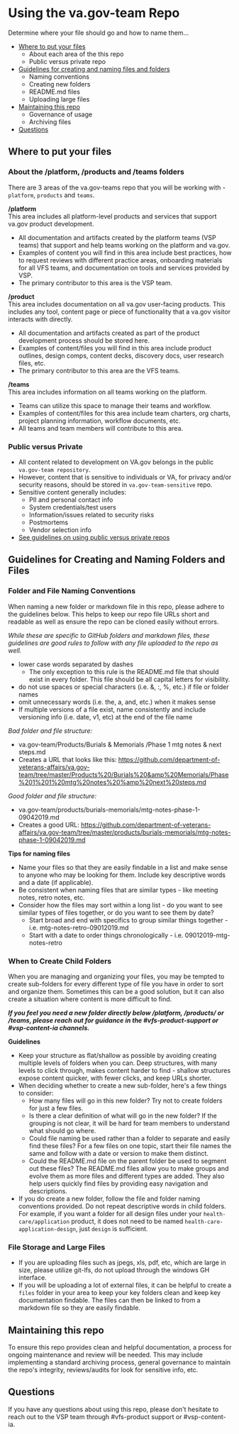 # Using the va.gov-team Repo
Determine where your file should go and how to name them...

- [Where to put your files](#where)
  - About each area of the this repo
  - Public versus private repo
- [Guidelines for creating and naming files and folders](#naming-guidelines)
  - Naming conventions
  - Creating new folders
  - README.md files
  - Uploading large files
- [Maintaining this repo](#maintainance)
  - Governance of usage
  - Archiving files
- [Questions](#questions)


## <a id="where"></a>Where to put your files

### About the /platform, /products and /teams folders
There are 3 areas of the va.gov-teams repo that you will be working with - `platform`, `products` and `teams`.  

**/platform** <br>
This area includes all platform-level products and services that support va.gov product development. 
- All documentation and artifacts created by the platform teams (VSP teams) that support and help teams working on the platform and va.gov.
- Examples of content you will find in this area include best practices, how to request reviews with different practice areas, onboarding materials for all VFS teams, and documentation on tools and services provided by VSP. 
- The primary contributor to this area is the VSP team. 

**/product**<br>
This area includes documentation on all va.gov user-facing products.  This includes any tool, content page or piece of functionality that a va.gov visitor interacts with directly. 
- All documentation and artifacts created as part of the product development process should be stored here. 
- Examples of content/files you will find in this area include product outlines, design comps, content decks, discovery docs, user research files, etc. 
- The primary contributor to this area are the VFS teams. 

**/teams**<br>
This area includes information on all teams working on the platform.  
- Teams can utilize this space to manage their teams and workflow.
- Examples of content/files for this area include team charters, org charts, project planning information, workflow documents, etc. 
- All teams and team members will contribute to this area. 

### Public versus Private
- All content related to development on VA.gov belongs in the public `va.gov-team repository`. 
- However, content that is sensitive to individuals or VA, for privacy and/or security reasons, should be stored in `va.gov-team-sensitive` repo.
- Sensitive content generally includes:
  - PII and personal contact info
  - System credentials/test users
  - Information/issues related to security risks
  - Postmortems
  - Vendor selection info
- [See guidelines on using public versus private repos](https://github.com/department-of-veterans-affairs/va.gov-team/blob/master/platform/working-with-vsp/policies-work-norms/sensitive-guidance.md)


## <a id="naming-guidelines"></a>Guidelines for Creating and Naming Folders and Files

### Folder and File Naming Conventions
When  naming a new folder or markdown file in this repo, please adhere to the guidelines below.  This helps to keep our repo file URLs short and readable as well as ensure the repo can be cloned easily without errors. <br>

*While these are specific to GitHub folders and markdown files, these guidelines are good rules to follow with any file uploaded to the repo as well.*

- lower case words separated by dashes
  - The only exception to this rule is the README.md file that should exist in every folder.  This file should be all capital letters for visibility.
- do not use spaces or special characters (i.e. &, :, %, etc.) if file or folder names
- omit unnecessary words (i.e. the, a, and, etc.) when it makes sense
- If multiple versions of a file exist, name consistently and include versioning info (i.e. date, v1, etc) at the end of the file name

*Bad folder and file structure:*  
- va.gov-team/Products/Burials & Memorials /Phase 1 mtg notes & next steps.md
- Creates a URL that looks like this: https://github.com/department-of-veterans-affairs/va.gov-team/tree/master/Products%20/Burials%20&amp%20Memorials/Phase%201%201%20mtg%20notes%20%amp%20next%20steps.md

*Good folder and file structure:* 
- va.gov-team/products/burials-memorials/mtg-notes-phase-1-09042019.md
- Creates a good URL: https://github.com/department-of-veterans-affairs/va.gov-team/tree/master/products/burials-memorials/mtg-notes-phase-1-09042019.md 

**Tips for naming files**
- Name your files so that they are easily findable in a list and make sense to anyone who may be looking for them.  Include key descriptive words and a date (if applicable).  
- Be consistent when naming files that are similar types - like meeting notes, retro notes, etc. 
- Consider how the files may sort within a long list - do you want to see similar types of files together, or do you want to see them by date?
  - Start broad and end with specifics to group similar things together - i.e. mtg-notes-retro-09012019.md
  - Start with a date to order things chronologically - i.e. 09012019-mtg-notes-retro
  

### When to Create Child Folders
When you are managing and organizing your files, you may be tempted to create sub-folders for every different type of file you have in order to sort and organize them.  Sometimes this can be a good solution, but it can also create a situation where content is more difficult to find.  

***If you feel you need a new folder directly below /platform, /products/ or /teams, please reach out for guidance in the #vfs-product-support or #vsp-content-ia channels.***

**Guidelines**
-  Keep your structure as flat/shallow as possible by avoiding creating multiple levels of folders when you can. Deep structures, with many levels to click through, makes content harder to find - shallow structures expose content quicker, with fewer clicks, and keep URLs shorter. 
- When deciding whether to create a new sub-folder, here's a few things to consider:
  - How many files will go in this new folder?  Try not to create folders for just a few files. 
  - Is there a clear definition of what will go in the new folder? If the grouping is not clear, it will be hard for team members to understand what should go where. 
  - Could file naming be used rather than a folder to separate and easily find these files?  For a few files on one topic, start their file names the same and follow with a date or version to make them distinct. 
  - Could the README.md file on the parent folder be used to segment out these files?  The README.md files allow you to make groups and evolve them as more files and different types are added. They also help users quickly find files by providing easy navigation and descriptions. 
- If you do create a new folder, follow the file and folder naming conventions provided.  Do not repeat descriptive words in child folders.  For example, if you want a folder for all design files under your `health-care/application` product, it does not need to be named `health-care-application-design`, just `design` is sufficient. 


### File Storage and Large Files
- If you are uploading files such as jpegs, xls, pdf, etc, which are large in size, please utilize git-lfs, do not upload through the windows GH interface. 
- If you will be uploading a lot of external files, it can be helpful to create a `files` folder in your area to keep your key folders clean and keep key documentation findable.  The files can then be linked to from a markdown file so they are easily findable. 


## <a id="maintainance"></a>Maintaining this repo
To ensure this repo provides clean and helpful documentation, a process for ongoing maintenance and review  will be needed.  This may include implementing a standard archiving process, general governance to maintain the repo's integrity, reviews/audits for look for sensitive info, etc.  

## <a id="questions"></a>Questions
If you have any questions about using this repo, please don't hesitate to reach out to the VSP team through #vfs-product support or #vsp-content-ia. 
